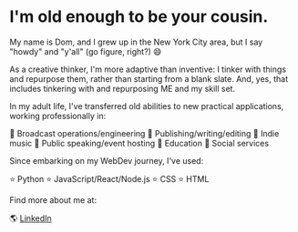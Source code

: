 # I'm old enough to be your cousin.

My name is Dom, and I grew up in the New York City area, but I say "howdy" and "y'all" (go figure, right?) 😄

As a creative thinker, I'm more adaptive than inventive:  I tinker with things and repurpose them, rather than starting from a blank slate.  And, yes, that includes tinkering with and repurposing ME and my skill set.

In my adult life, I've transferred old abilities to new practical applications, working professionally in:

💼 Broadcast operations/engineering
💼 Publishing/writing/editing
💼 Indie music
💼 Public speaking/event hosting
💼 Education
💼 Social services

Since embarking on my WebDev journey, I've used:

⭐️ Python
⭐️ JavaScript/React/Node.js
⭐️ CSS
⭐️ HTML

Find more about me at:

🌎 [LinkedIn](https://www.linkedin.com/in/domenicscarcella/)


